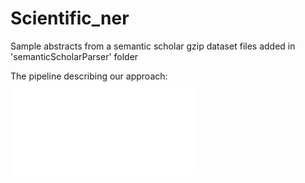 # Scientific_ner

Sample abstracts from a semantic scholar gzip dataset files added in 'semanticScholarParser' folder

The pipeline describing our approach:
![pipeline](pipeline.pdf)